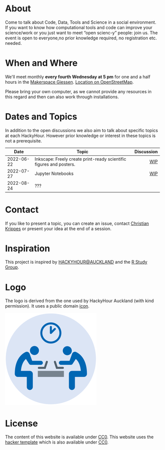 # About
Come to talk about Code, Data, Tools and Science in a social environment.
If you want to know how computational tools and code can improve your science/work or you just want to meet “open scienc-y” people: join us.
The event is open to everyone,no prior knowledge required, no registration etc. needed.

# When and Where
We'll meet monthly **every fourth Wednesday at 5 pm** for one and a half hours in the [Makerspace Giessen](https://makerspace-giessen.de/).
[Location on OpenStreetMap](https://www.openstreetmap.org/node/8079176031).  

Please bring your own computer, as we cannot provide any resources in this regard and then can also work through installations.

# Dates and Topics
In addition to the open discussions we also aim to talk about specific topics at each HackyHour.
However prior knowledge or interest in these topics is not a prerequisite.

| Date       | Topic        | Discussion |
| ---------- |--------------| ----------:|
| 2022-06-22 | Inkscape: Freely create print-ready scientific figures and posters. | [WIP](https://something-to-discuss-and-plan-the-meeting.com) |
| 2022-07-27 | Jupyter Notebooks|[WIP](https://something-to-discuss-and-plan-the-meeting.com) |
| 2022-08-24 | ???|

# Contact
If you like to present a topic, you can create an issue, contact [Christian Krippes](mailto:christian.krippes@bibsys.uni-giessen.de) or present your idea at the end of a session.

# Inspiration
This project is inspired by [HACKYHOUR@AUCKLAND](https://uoa-eresearch.github.io/HackyHour/) and the [R Study Group](http://minisciencegirl.github.io/studyGroup/).

# Logo
The logo is derived from the one used by HackyHour Auckland (with kind permission).
It uses a public domain <a href="https://thenounproject.com/search/?q=hackathon&i=6324">icon</a>.

![Logo of the Hackyhour](logo/logo-hackyhour-jlu.svg "JLU HackyHour Logo")

# License
The content of this website is available under [CC0](LICENSE).
This website uses the [hacker template](https://github.com/pages-themes/hacker/) which is also available under [CC0](https://creativecommons.org/publicdomain/zero/1.0/legalcode).
